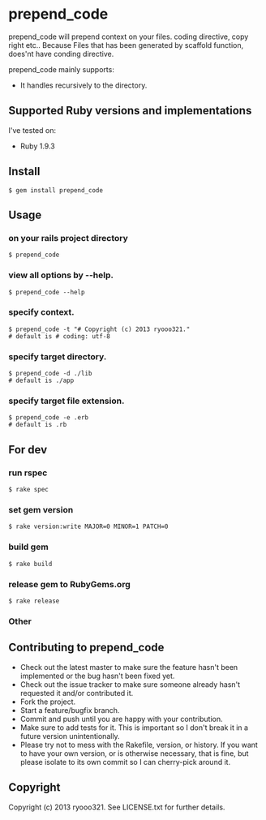 # prepend_code

prepend_code will prepend context on your files.
coding directive, copy right etc..
Because Files that has been generated by scaffold function, does'nt have conding directive.

prepend_code mainly supports:

* It handles recursively to the directory.

## Supported Ruby versions and implementations
I've tested on:

* Ruby 1.9.3

## Install

    $ gem install prepend_code

## Usage

### on your rails project directory
    $ prepend_code

### view all options by --help.
    $ prepend_code --help

### specify context.
    $ prepend_code -t "# Copyright (c) 2013 ryooo321."
    # default is # coding: utf-8

### specify target directory.
    $ prepend_code -d ./lib
    # default is ./app

### specify target file extension.
    $ prepend_code -e .erb
    # default is .rb

## For dev

### run rspec
    $ rake spec

### set gem version
    $ rake version:write MAJOR=0 MINOR=1 PATCH=0

### build gem
    $ rake build

### release gem to RubyGems.org
    $ rake release

### Other

## Contributing to prepend_code
 
* Check out the latest master to make sure the feature hasn't been implemented or the bug hasn't been fixed yet.
* Check out the issue tracker to make sure someone already hasn't requested it and/or contributed it.
* Fork the project.
* Start a feature/bugfix branch.
* Commit and push until you are happy with your contribution.
* Make sure to add tests for it. This is important so I don't break it in a future version unintentionally.
* Please try not to mess with the Rakefile, version, or history. If you want to have your own version, or is otherwise necessary, that is fine, but please isolate to its own commit so I can cherry-pick around it.

## Copyright

Copyright (c) 2013 ryooo321. See LICENSE.txt for further details.
